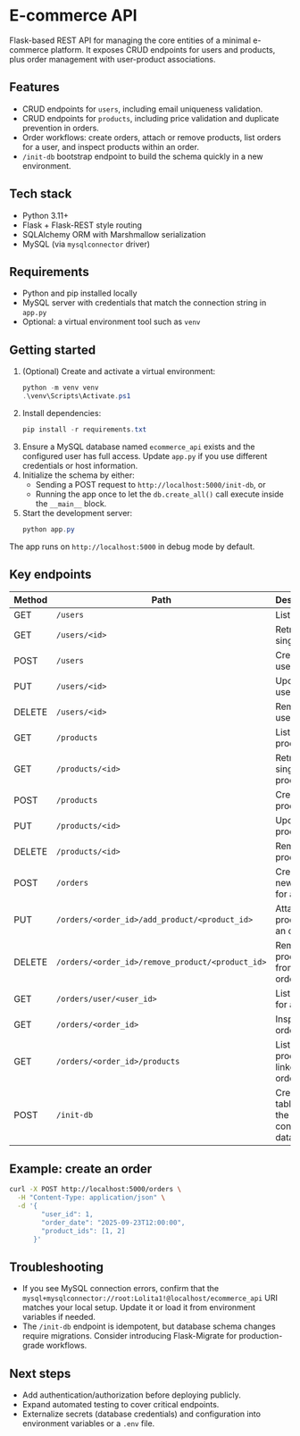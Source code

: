 # E-commerce API

Flask-based REST API for managing the core entities of a minimal e-commerce platform. It exposes CRUD endpoints for users and products, plus order management with user-product associations.

## Features
- CRUD endpoints for `users`, including email uniqueness validation.
- CRUD endpoints for `products`, including price validation and duplicate prevention in orders.
- Order workflows: create orders, attach or remove products, list orders for a user, and inspect products within an order.
- `/init-db` bootstrap endpoint to build the schema quickly in a new environment.

## Tech stack
- Python 3.11+
- Flask + Flask-REST style routing
- SQLAlchemy ORM with Marshmallow serialization
- MySQL (via `mysqlconnector` driver)

## Requirements
- Python and pip installed locally
- MySQL server with credentials that match the connection string in `app.py`
- Optional: a virtual environment tool such as `venv`

## Getting started
1. (Optional) Create and activate a virtual environment:
   ```powershell
   python -m venv venv
   .\venv\Scripts\Activate.ps1
   ```
2. Install dependencies:
   ```powershell
   pip install -r requirements.txt
   ```
3. Ensure a MySQL database named `ecommerce_api` exists and the configured user has full access. Update `app.py` if you use different credentials or host information.
4. Initialize the schema by either:
   - Sending a POST request to `http://localhost:5000/init-db`, or
   - Running the app once to let the `db.create_all()` call execute inside the `__main__` block.
5. Start the development server:
   ```powershell
   python app.py
   ```

The app runs on `http://localhost:5000` in debug mode by default.

## Key endpoints
| Method | Path | Description |
| --- | --- | --- |
| GET | `/users` | List users |
| GET | `/users/<id>` | Retrieve a single user |
| POST | `/users` | Create a user |
| PUT | `/users/<id>` | Update a user |
| DELETE | `/users/<id>` | Remove a user |
| GET | `/products` | List products |
| GET | `/products/<id>` | Retrieve a single product |
| POST | `/products` | Create a product |
| PUT | `/products/<id>` | Update a product |
| DELETE | `/products/<id>` | Remove a product |
| POST | `/orders` | Create a new order for a user |
| PUT | `/orders/<order_id>/add_product/<product_id>` | Attach a product to an order |
| DELETE | `/orders/<order_id>/remove_product/<product_id>` | Remove a product from an order |
| GET | `/orders/user/<user_id>` | List orders for a user |
| GET | `/orders/<order_id>` | Inspect an order |
| GET | `/orders/<order_id>/products` | List products linked to an order |
| POST | `/init-db` | Create tables in the configured database |

## Example: create an order
```bash
curl -X POST http://localhost:5000/orders \
  -H "Content-Type: application/json" \
  -d '{
        "user_id": 1,
        "order_date": "2025-09-23T12:00:00",
        "product_ids": [1, 2]
      }'
```

## Troubleshooting
- If you see MySQL connection errors, confirm that the `mysql+mysqlconnector://root:Lolita1!@localhost/ecommerce_api` URI matches your local setup. Update it or load it from environment variables if needed.
- The `/init-db` endpoint is idempotent, but database schema changes require migrations. Consider introducing Flask-Migrate for production-grade workflows.

## Next steps
- Add authentication/authorization before deploying publicly.
- Expand automated testing to cover critical endpoints.
- Externalize secrets (database credentials) and configuration into environment variables or a `.env` file.